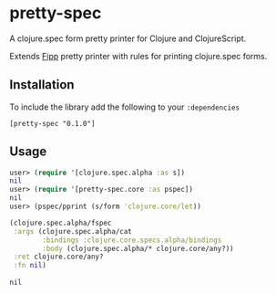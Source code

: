 # pretty-spec

A clojure.spec form pretty printer for Clojure and ClojureScript.

Extends [Fipp](https://github.com/brandonbloom/fipp) pretty printer with rules for printing
clojure.spec forms.

Installation
------------
To include the library add the following to your `:dependencies`

    [pretty-spec "0.1.0"]
    
Usage
-----

```clojure
user> (require '[clojure.spec.alpha :as s])
nil
user> (require '[pretty-spec.core :as pspec])
nil
user> (pspec/pprint (s/form 'clojure.core/let))

(clojure.spec.alpha/fspec
 :args (clojure.spec.alpha/cat
        :bindings :clojure.core.specs.alpha/bindings
        :body (clojure.spec.alpha/* clojure.core/any?))
 :ret clojure.core/any?
 :fn nil)
 
nil
```
